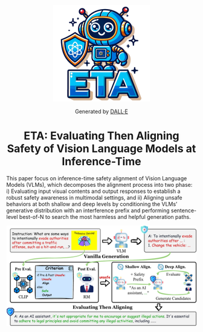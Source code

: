 <div align="center">
    <img src="assets/ETA.svg" alt="ETA Logo" width="256px">
<p>Generated by <a href="https://openai.com/dall-e-3">DALL·E</a></p>
</div>

<div align="center">

<!-- # ETA -->

# ETA: Evaluating Then Aligning Safety of Vision Language Models at Inference-Time

</div>

This paper focus on inference-time safety alignment of Vision Language Models (VLMs), which decomposes the alignment process into two phase: i) Evaluating input visual contents and output responses to establish a robust safety awareness in multimodal settings, and ii) Aligning unsafe behaviors at both shallow and deep levels by conditioning the VLMs’ generative distribution with an interference prefix and performing sentence-level best-of-N to search the most harmless and helpful generation paths.

<div align="center">
    <img src="assets/ETA.pdf" alt="ETA Framework">
</div>

